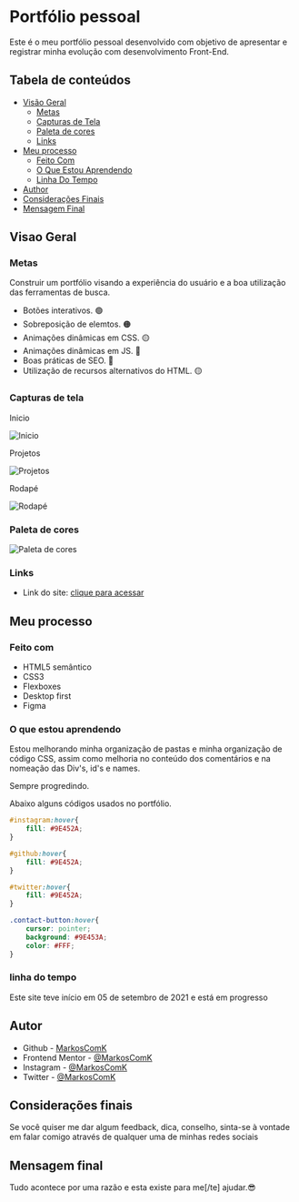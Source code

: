 # Portfólio pessoal

Este é o meu portfólio pessoal desenvolvido com objetivo de apresentar e registrar minha evolução com desenvolvimento Front-End.

## Tabela de conteúdos

- [Visão Geral](#visao-geral)
  - [Metas](#metas)
  - [Capturas de Tela](#capturas-de-tela)
  - [Paleta de cores](#paleta-de-cores)
  - [Links](#links)
- [Meu processo](#meu-processo)
  - [Feito Com](#feito-com)
  - [O Que Estou Aprendendo](#o-que-estou-aprendendo)
  - [Linha Do Tempo](#linha-do-tempo)
- [Author](#autor)
- [Considerações Finais](#considerações-finais)
- [Mensagem Final](#mensagem-final)

## Visao Geral

### Metas

Construir um portfólio visando a experiência do usuário e a boa utilização das ferramentas de busca.

- Botões interativos. 🟢
- Sobreposição de elemtos. 🟠
- Animações dinâmicas em CSS. 🟡
- Animações dinâmicas em JS. 🔴
- Boas práticas de SEO. 🔴
- Utilização de recursos alternativos do HTML. 🟡

### Capturas de tela


Inicio

![Inicio](./imagens/Captura-de-tela-inicio01.png)

Projetos


![Projetos](./imagens/Captura-de-tela-projetos.png)

Rodapé


![Rodapé](./imagens/Captura-de-tela-rodape.png)

### Paleta de cores

![Paleta de cores](./imagens/Paleta-de-cores.png)

### Links

- Link do site: [clique para acessar](https://markoscomk.github.io/Portfolio/index.html)

## Meu processo

### Feito com

- HTML5 semântico
- CSS3
- Flexboxes
- Desktop first
- Figma

### O que estou aprendendo


Estou melhorando minha organização de pastas e minha organização de código CSS, assim como melhoria no conteúdo dos comentários e na nomeação das Div's, id's e names.

Sempre progredindo.

Abaixo alguns códigos usados no portfólio.

```css
#instagram:hover{
    fill: #9E452A;
}

#github:hover{
    fill: #9E452A;
}

#twitter:hover{
    fill: #9E452A;
}

.contact-button:hover{
    cursor: pointer;
    background: #9E453A;
    color: #FFF;
}
```



### linha do tempo

Este site teve início em 05 de setembro de 2021 e está em progresso


## Autor

- Github - [MarkosComK](https://github.com/MarkosComK)
- Frontend Mentor - [@MarkosComK](https://www.frontendmentor.io/profile/MarkosComK)
- Instagram - [@MarkosComK](https://www.instagram.com/markoscomk/)
- Twitter - [@MarkosComK](https://twitter.com/markoscomk)

## Considerações finais

Se você quiser me dar algum feedback, dica, conselho, sinta-se à vontade em falar comigo através de qualquer uma de minhas redes sociais

## Mensagem final

Tudo acontece por uma razão e esta existe para me[/te] ajudar.😎

